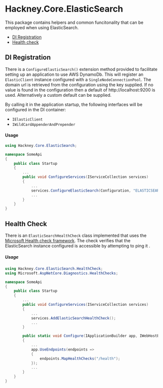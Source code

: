 # Hackney.Core.ElasticSearch

This package contains helpers and common funcitonality that can be employed when using ElasticSearch.

* [DI Registration](#DI-Registration)
* [Health check](#Health-check)


## DI Registration

There is a `ConfigureElasticSearch()` extension method provided to facilitate setting up an application to use AWS DynamoDb.
This will register an `ElasticClient` instance configured with a `SingleNodeConnectionPool`. 
The domain url is retrieved from the configuration using the key supplied. 
If no value is found in the configuration then a default of http://localhost:9200 is used.
Alternatively a custom default can be supplied.

By calling it in the application startup, the following interfaces will be configured in the DI container:
* `IElasticClient`
* `IWildCardAppenderAndPrepender`

#### Usage
```csharp
using Hackney.Core.ElasticSearch;

namespace SomeApi
{
    public class Startup
    {
        ...
        public void ConfigureServices(IServiceCollection services)
        {
            ...
            services.ConfigureElasticSearch(Configuration, "ELASTICSEARCH_DOMAIN_URL");
            ...
        }
    }
}

```

## Health Check
There is an `ElasticSearchHealthCheck` class implemented that uses the 
[Microsoft Health check framework](https://docs.microsoft.com/en-us/aspnet/core/host-and-deploy/health-checks?view=aspnetcore-2.2).
The check verifies that the ElasticSearch instance configured is accessible by attempting to ping it .

##### Usage
```csharp
using Hackney.Core.ElasticSearch.HealthCheck;
using Microsoft.AspNetCore.Diagnostics.HealthChecks;

namespace SomeApi
{
    public class Startup
    {
        ...
        public void ConfigureServices(IServiceCollection services)
        {
            ...
            services.AddElasticSearchHealthCheck();
            ...
        }

        public static void Configure(IApplicationBuilder app, IWebHostEnvironment env)
        {
            ...
            app.UseEndpoints(endpoints =>
            {
                endpoints.MapHealthChecks("/health");
            });
            ...
        }
    }
}

```
